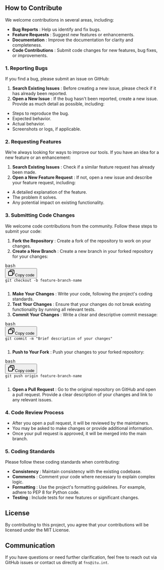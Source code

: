 ## How to Contribute

We welcome contributions in several areas, including:

* **Bug Reports** : Help us identify and fix bugs.
* **Feature Requests** : Suggest new features or enhancements.
* **Documentation** : Improve the documentation for clarity and completeness.
* **Code Contributions** : Submit code changes for new features, bug fixes, or improvements.

### 1. Reporting Bugs

If you find a bug, please submit an issue on GitHub:

1. **Search Existing Issues** : Before creating a new issue, please check if it has already been reported.
2. **Open a New Issue** : If the bug hasn't been reported, create a new issue. Provide as much detail as possible, including:

* Steps to reproduce the bug.
* Expected behavior.
* Actual behavior.
* Screenshots or logs, if applicable.

### 2. Requesting Features

We’re always looking for ways to improve our tools. If you have an idea for a new feature or an enhancement:

1. **Search Existing Issues** : Check if a similar feature request has already been made.
2. **Open a New Feature Request** : If not, open a new issue and describe your feature request, including:

* A detailed explanation of the feature.
* The problem it solves.
* Any potential impact on existing functionality.

### 3. Submitting Code Changes

We welcome code contributions from the community. Follow these steps to submit your code:

1. **Fork the Repository** : Create a fork of the repository to work on your changes.
2. **Create a New Branch** : Create a new branch in your forked repository for your changes:

<pre><div class="dark bg-gray-950 rounded-md border-[0.5px] border-token-border-medium"><div class="flex items-center relative text-token-text-secondary bg-token-main-surface-secondary px-4 py-2 text-xs font-sans justify-between rounded-t-md"><span>bash</span><div class="flex items-center"><span class="" data-state="closed"><button class="flex gap-1 items-center"><svg xmlns="http://www.w3.org/2000/svg" width="24" height="24" fill="none" viewBox="0 0 24 24" class="icon-sm"><path fill="currentColor" fill-rule="evenodd" d="M7 5a3 3 0 0 1 3-3h9a3 3 0 0 1 3 3v9a3 3 0 0 1-3 3h-2v2a3 3 0 0 1-3 3H5a3 3 0 0 1-3-3v-9a3 3 0 0 1 3-3h2zm2 2h5a3 3 0 0 1 3 3v5h2a1 1 0 0 0 1-1V5a1 1 0 0 0-1-1h-9a1 1 0 0 0-1 1zM5 9a1 1 0 0 0-1 1v9a1 1 0 0 0 1 1h9a1 1 0 0 0 1-1v-9a1 1 0 0 0-1-1z" clip-rule="evenodd"></path></svg>Copy code</button></span></div></div><div class="overflow-y-auto p-4" dir="ltr"><code class="!whitespace-pre hljs language-bash">git checkout -b feature-branch-name
   </code></div></div></pre>

1. **Make Your Changes** : Write your code, following the project's coding standards.
2. **Test Your Changes** : Ensure that your changes do not break existing functionality by running all relevant tests.
3. **Commit Your Changes** : Write a clear and descriptive commit message:

<pre><div class="dark bg-gray-950 rounded-md border-[0.5px] border-token-border-medium"><div class="flex items-center relative text-token-text-secondary bg-token-main-surface-secondary px-4 py-2 text-xs font-sans justify-between rounded-t-md"><span>bash</span><div class="flex items-center"><span class="" data-state="closed"><button class="flex gap-1 items-center"><svg xmlns="http://www.w3.org/2000/svg" width="24" height="24" fill="none" viewBox="0 0 24 24" class="icon-sm"><path fill="currentColor" fill-rule="evenodd" d="M7 5a3 3 0 0 1 3-3h9a3 3 0 0 1 3 3v9a3 3 0 0 1-3 3h-2v2a3 3 0 0 1-3 3H5a3 3 0 0 1-3-3v-9a3 3 0 0 1 3-3h2zm2 2h5a3 3 0 0 1 3 3v5h2a1 1 0 0 0 1-1V5a1 1 0 0 0-1-1h-9a1 1 0 0 0-1 1zM5 9a1 1 0 0 0-1 1v9a1 1 0 0 0 1 1h9a1 1 0 0 0 1-1v-9a1 1 0 0 0-1-1z" clip-rule="evenodd"></path></svg>Copy code</button></span></div></div><div class="overflow-y-auto p-4" dir="ltr"><code class="!whitespace-pre hljs language-bash">git commit -m "Brief description of your changes"
   </code></div></div></pre>

1. **Push to Your Fork** : Push your changes to your forked repository:

<pre><div class="dark bg-gray-950 rounded-md border-[0.5px] border-token-border-medium"><div class="flex items-center relative text-token-text-secondary bg-token-main-surface-secondary px-4 py-2 text-xs font-sans justify-between rounded-t-md"><span>bash</span><div class="flex items-center"><span class="" data-state="closed"><button class="flex gap-1 items-center"><svg xmlns="http://www.w3.org/2000/svg" width="24" height="24" fill="none" viewBox="0 0 24 24" class="icon-sm"><path fill="currentColor" fill-rule="evenodd" d="M7 5a3 3 0 0 1 3-3h9a3 3 0 0 1 3 3v9a3 3 0 0 1-3 3h-2v2a3 3 0 0 1-3 3H5a3 3 0 0 1-3-3v-9a3 3 0 0 1 3-3h2zm2 2h5a3 3 0 0 1 3 3v5h2a1 1 0 0 0 1-1V5a1 1 0 0 0-1-1h-9a1 1 0 0 0-1 1zM5 9a1 1 0 0 0-1 1v9a1 1 0 0 0 1 1h9a1 1 0 0 0 1-1v-9a1 1 0 0 0-1-1z" clip-rule="evenodd"></path></svg>Copy code</button></span></div></div><div class="overflow-y-auto p-4" dir="ltr"><code class="!whitespace-pre hljs language-bash">git push origin feature-branch-name
   </code></div></div></pre>

1. **Open a Pull Request** : Go to the original repository on GitHub and open a pull request. Provide a clear description of your changes and link to any relevant issues.

### 4. Code Review Process

* After you open a pull request, it will be reviewed by the maintainers.
* You may be asked to make changes or provide additional information.
* Once your pull request is approved, it will be merged into the main branch.

### 5. Coding Standards

Please follow these coding standards when contributing:

* **Consistency** : Maintain consistency with the existing codebase.
* **Comments** : Comment your code where necessary to explain complex logic.
* **Formatting** : Use the project's formatting guidelines. For example, adhere to PEP 8 for Python code.
* **Testing** : Include tests for new features or significant changes.

## License

By contributing to this project, you agree that your contributions will be licensed under the MIT License.

## Communication

If you have questions or need further clarification, feel free to reach out via GitHub issues or contact us directly at `fns@itu.int`.
